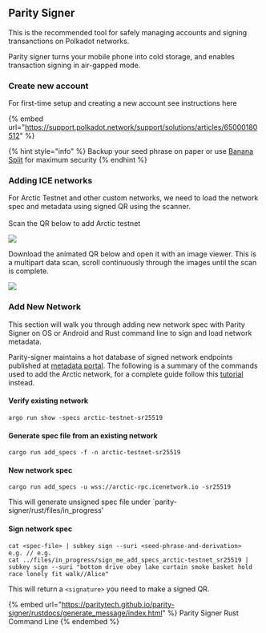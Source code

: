 
## Parity Signer

This is the recommended tool for safely managing accounts and signing transanctions on Polkadot networks.&#x20;

Parity signer turns your mobile phone into cold storage, and enables transaction signing in air-gapped mode.

### Create new account

For first-time setup and creating a new account see instructions here

{% embed url="https://support.polkadot.network/support/solutions/articles/65000180512" %}

{% hint style="info" %}
Backup your seed phrase on paper or use [Banana Split](https://github.com/paritytech/banana\_split) for maximum security
{% endhint %}

### Adding ICE networks&#x20;

For Arctic Testnet and other custom networks, we need to load the network spec and metadata using signed QR using the scanner.\
\
Scan the QR below to add Arctic testnet&#x20;

![](.gitbook/assets/add\_specs\_arctic-testnet-sr25519.png)

Download the animated QR below and open it with an image viewer. This is a multipart data scan, scroll continuously through the images until the scan is complete.

![](.gitbook/assets/load\_metadata\_arctic-testnetV1.png)

### Add New Network

This section will walk you through adding new network spec with Parity Signer on OS or Android and Rust command line to sign and load network metadata.&#x20;

Parity-signer maintains a hot database of signed network endpoints published at [metadata portal](https://metadata.parity.io/). The following is a summary of the commands used to add the Arctic network, for a complete guide follow this [tutorial](https://paritytech.github.io/parity-signer/tutorials/Start.html) instead.

#### Verify existing network

```
argo run show -specs arctic-testnet-sr25519
```

#### Generate spec file from an existing network

```
cargo run add_specs -f -n arctic-testnet-sr25519
```

#### New network spec

```
cargo run add_specs -u wss://arctic-rpc.icenetwork.io -sr25519
```

This will generate unsigned spec file under \`parity-signer/rust/files/in\_progress'

#### Sign network spec

```
cat <spec-file> | subkey sign --suri <seed-phrase-and-derivation>
e.g. // e.g.
cat ../files/in_progress/sign_me_add_specs_arctic-testnet_sr25519 | subkey sign --suri "bottom drive obey lake curtain smoke basket hold race lonely fit walk//Alice"
```

This will return a `<signature>` you need to make a signed QR.







{% embed url="https://paritytech.github.io/parity-signer/rustdocs/generate_message/index.html" %}
Parity Signer Rust Command Line
{% endembed %}
